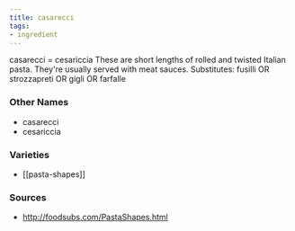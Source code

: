 ```yaml
---
title: casarecci
tags:
- ingredient
---
```

casarecci = cesariccia These are short lengths of rolled and twisted Italian pasta. They're usually served with meat sauces. Substitutes: fusilli OR strozzapreti OR gigli OR farfalle

### Other Names

* casarecci
* cesariccia

### Varieties

* [[pasta-shapes]]

### Sources
* http://foodsubs.com/PastaShapes.html
